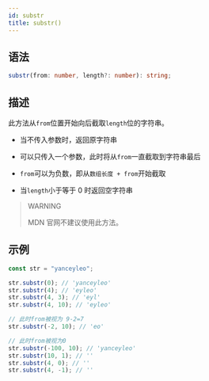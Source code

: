 ```yaml
---
id: substr
title: substr()
---
```


## 语法

```ts
substr(from: number, length?: number): string;
```

## 描述

此方法从`from`位置开始向后截取`length`位的字符串。

- 当不传入参数时，返回原字符串

- 可以只传入一个参数，此时将从`from`一直截取到字符串最后

- `from`可以为负数，即从`数组长度 + from`开始截取

- 当`length`小于等于 0 时返回空字符串

> WARNING
>
> MDN 官网不建议使用此方法。

## 示例

```js
const str = "yanceyleo";

str.substr(0); // 'yanceyleo'
str.substr(4); // 'eyleo'
str.substr(4, 3); // 'eyl'
str.substr(4, 10); // 'eyleo'

// 此时from被视为 9-2=7
str.substr(-2, 10); // 'eo'

// 此时from被视为0
str.substr(-100, 10); // 'yanceyleo'
str.substr(10, 1); // ''
str.substr(4, 0); // ''
str.substr(4, -1); // ''
```
